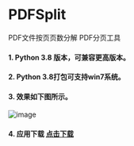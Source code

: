 # PDFSplit
PDF文件按页页数分解 PDF分页工具
#### 1. Python 3.8 版本，可兼容更高版本。
#### 2. Python 3.8打包可支持win7系统。
#### 3. 效果如下图所示。
![image](https://github.com/Yanxiaohu/PDFSplit/assets/8667523/ede84b25-1654-421b-9427-771c4806cdfc)
#### 4. 应用下载 [点击下载](https://raw.githubusercontent.com/Yanxiaohu/PDFSplit/master/dist/mrYan.exe)
